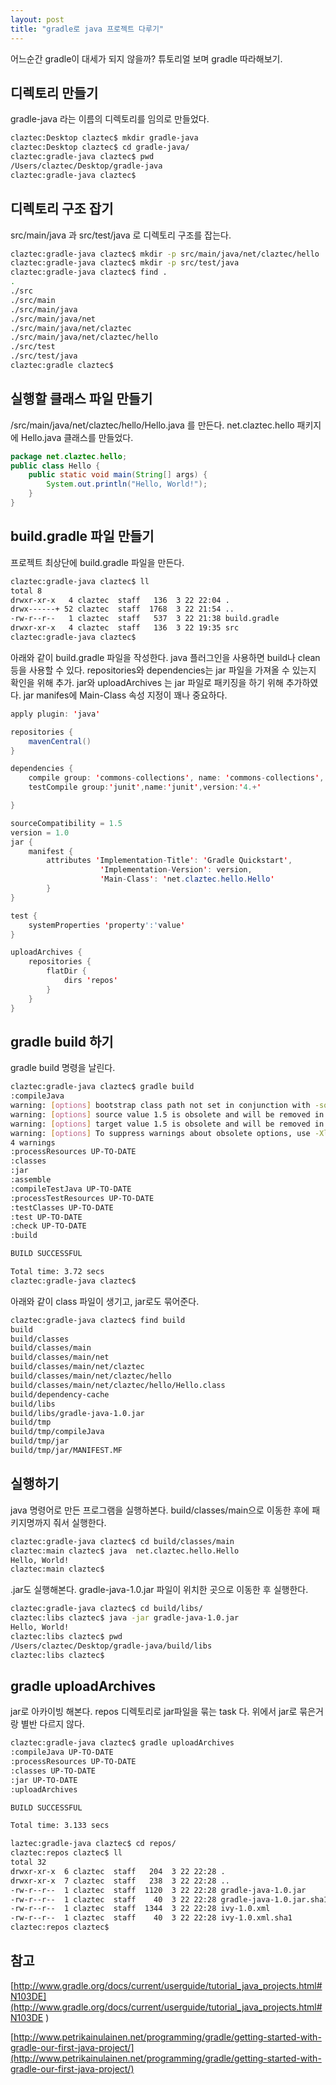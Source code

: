 ```yaml
---
layout: post
title: "gradle로 java 프로젝트 다루기"
---
```

어느순간 gradle이 대세가 되지 않을까?
튜토리얼 보며 gradle 따라해보기.

## 디렉토리 만들기
gradle-java 라는 이름의 디렉토리를 임의로 만들었다.

```bash
claztec:Desktop claztec$ mkdir gradle-java
claztec:Desktop claztec$ cd gradle-java/
claztec:gradle-java claztec$ pwd
/Users/claztec/Desktop/gradle-java
claztec:gradle-java claztec$
```

## 디렉토리 구조 잡기
src/main/java 과 src/test/java 로 디렉토리 구조를 잡는다.

```bash
claztec:gradle-java claztec$ mkdir -p src/main/java/net/claztec/hello
claztec:gradle-java claztec$ mkdir -p src/test/java
claztec:gradle-java claztec$ find .
.
./src
./src/main
./src/main/java
./src/main/java/net
./src/main/java/net/claztec
./src/main/java/net/claztec/hello
./src/test
./src/test/java
claztec:gradle claztec$
```

## 실행할 클래스 파일 만들기
/src/main/java/net/claztec/hello/Hello.java 를 만든다.
net.claztec.hello 패키지에 Hello.java 클래스를 만들었다.

```java
package net.claztec.hello;
public class Hello {
    public static void main(String[] args) {
        System.out.println("Hello, World!");
    }
}
```

## build.gradle 파일 만들기
프로젝트 최상단에 build.gradle 파일을 만든다.

```bash
claztec:gradle-java claztec$ ll
total 8
drwxr-xr-x   4 claztec  staff   136  3 22 22:04 .
drwx------+ 52 claztec  staff  1768  3 22 21:54 ..
-rw-r--r--   1 claztec  staff   537  3 22 21:38 build.gradle
drwxr-xr-x   4 claztec  staff   136  3 22 19:35 src
claztec:gradle-java claztec$
```

아래와 같이 build.gradle 파일을 작성한다.
java 플러그인을 사용하면 build나 clean 등을 사용할 수 있다.
repositories와 dependencies는 jar 파일을 가져올 수 있는지 확인을 위해 추가.
jar와 uploadArchives 는 jar 파일로 패키징을 하기 위해 추가하였다.
jar manifes에 Main-Class 속성 지정이 꽤나 중요하다.


```java
apply plugin: 'java'

repositories {
    mavenCentral()
}

dependencies {
    compile group: 'commons-collections', name: 'commons-collections', version: '3.2'
    testCompile group:'junit',name:'junit',version:'4.+'

}

sourceCompatibility = 1.5
version = 1.0
jar {
    manifest {
        attributes 'Implementation-Title': 'Gradle Quickstart',
                    'Implementation-Version': version,
                    'Main-Class': 'net.claztec.hello.Hello'
        }
}

test {
    systemProperties 'property':'value'
}

uploadArchives {
    repositories {
        flatDir {
            dirs 'repos'
        }
    }
}
```

## gradle build 하기
gradle build 명령을 날린다.

```bash
claztec:gradle-java claztec$ gradle build
:compileJava
warning: [options] bootstrap class path not set in conjunction with -source 1.5
warning: [options] source value 1.5 is obsolete and will be removed in a future release
warning: [options] target value 1.5 is obsolete and will be removed in a future release
warning: [options] To suppress warnings about obsolete options, use -Xlint:-options.
4 warnings
:processResources UP-TO-DATE
:classes
:jar
:assemble
:compileTestJava UP-TO-DATE
:processTestResources UP-TO-DATE
:testClasses UP-TO-DATE
:test UP-TO-DATE
:check UP-TO-DATE
:build

BUILD SUCCESSFUL

Total time: 3.72 secs
claztec:gradle-java claztec$
```

아래와 같이 class 파일이 생기고, jar로도 묶어준다.
```bash
claztec:gradle-java claztec$ find build
build
build/classes
build/classes/main
build/classes/main/net
build/classes/main/net/claztec
build/classes/main/net/claztec/hello
build/classes/main/net/claztec/hello/Hello.class
build/dependency-cache
build/libs
build/libs/gradle-java-1.0.jar
build/tmp
build/tmp/compileJava
build/tmp/jar
build/tmp/jar/MANIFEST.MF
```

## 실행하기
java 명령어로 만든 프로그램을 실행하본다.
build/classes/main으로 이동한 후에 패키지명까지 줘서 실행한다.

```bash
claztec:gradle-java claztec$ cd build/classes/main
claztec:main claztec$ java  net.claztec.hello.Hello
Hello, World!
claztec:main claztec$
```

.jar도 실행해본다.
gradle-java-1.0.jar 파일이 위치한 곳으로 이동한 후 실행한다.

``` bash
claztec:gradle-java claztec$ cd build/libs/
claztec:libs claztec$ java -jar gradle-java-1.0.jar
Hello, World!
claztec:libs claztec$ pwd
/Users/claztec/Desktop/gradle-java/build/libs
claztec:libs claztec$
```

## gradle uploadArchives
jar로 아카이빙 해본다. repos 디렉토리로 jar파일을 묶는 task 다.
위에서 jar로 묶은거랑 별반 다르지 않다.

```bash
claztec:gradle-java claztec$ gradle uploadArchives
:compileJava UP-TO-DATE
:processResources UP-TO-DATE
:classes UP-TO-DATE
:jar UP-TO-DATE
:uploadArchives

BUILD SUCCESSFUL

Total time: 3.133 secs
```

```bash
laztec:gradle-java claztec$ cd repos/
claztec:repos claztec$ ll
total 32
drwxr-xr-x  6 claztec  staff   204  3 22 22:28 .
drwxr-xr-x  7 claztec  staff   238  3 22 22:28 ..
-rw-r--r--  1 claztec  staff  1120  3 22 22:28 gradle-java-1.0.jar
-rw-r--r--  1 claztec  staff    40  3 22 22:28 gradle-java-1.0.jar.sha1
-rw-r--r--  1 claztec  staff  1344  3 22 22:28 ivy-1.0.xml
-rw-r--r--  1 claztec  staff    40  3 22 22:28 ivy-1.0.xml.sha1
claztec:repos claztec$
```


## 참고
[http://www.gradle.org/docs/current/userguide/tutorial_java_projects.html#N103DE](http://www.gradle.org/docs/current/userguide/tutorial_java_projects.html#N103DE
)

[http://www.petrikainulainen.net/programming/gradle/getting-started-with-gradle-our-first-java-project/](http://www.petrikainulainen.net/programming/gradle/getting-started-with-gradle-our-first-java-project/)